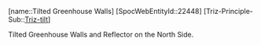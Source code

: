 ﻿---
type: TrizExample
aliases:
- Tilted Greenhouse Walls
license: CC BY-SA 4.0
copyright: https://github.com/SpocWeb
IsDeleted: false
IsReadOnly: false
Confidential: public
tags: 
- Triz/Principle/Example
---
[name::Tilted Greenhouse Walls]
[SpocWebEntityId::22448]
[Triz-Principle-Sub::[Triz-tilt](tech/Triz/Sub/Triz-tilt.md)]

Tilted Greenhouse Walls and Reflector on the North Side.